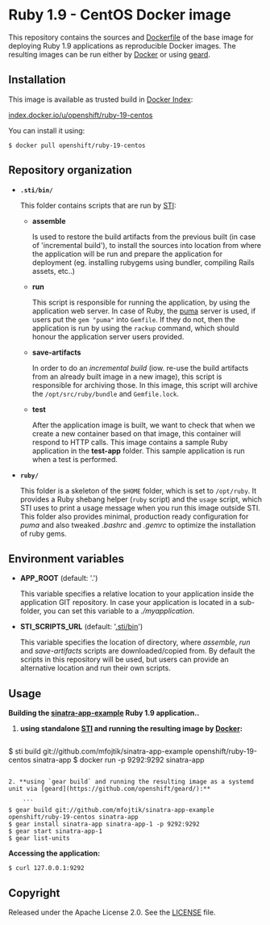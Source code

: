 Ruby 1.9 - CentOS Docker image
========================================

This repository contains the sources and
[Dockerfile](https://github.com/openshift/ruby-19-centos/blob/master/Dockerfile)
of the base image for deploying Ruby 1.9 applications as reproducible Docker
images. The resulting images can be run either by [Docker](http://docker.io)
or using [geard](https://github.com/openshift/geard/).

Installation
---------------

This image is available as trusted build in [Docker Index](https://index.docker.io):

[index.docker.io/u/openshift/ruby-19-centos](https://index.docker.io/u/openshift/ruby-19-centos/)

You can install it using:

```
$ docker pull openshift/ruby-19-centos
```

Repository organization
------------------------

* **`.sti/bin/`**

  This folder contains scripts that are run by [STI](https://github.com/openshift/geard/tree/master/sti):

  *   **assemble**

      Is used to restore the build artifacts from the previous built (in case of
      'incremental build'), to install the sources into location from where the
      application will be run and prepare the application for deployment (eg.
      installing rubygems using bundler, compiling Rails assets, etc..)

  *   **run**

      This script is responsible for running the application, by using the
      application web server. In case of Ruby, the [puma](http://puma.io/)
      server is used, if users put the `gem "puma"` into `Gemfile`. If they do not,
      then the application is run by using the `rackup` command, which should
      honour the application server users provided.

  *   **save-artifacts**

      In order to do an *incremental build* (iow. re-use the build artifacts
      from an already built image in a new image), this script is responsible for
      archiving those. In this image, this script will archive the
      `/opt/src/ruby/bundle` and `Gemfile.lock`.


  *   **test**

      After the application image is built, we want to check that when we create a new
      container based on that image, this container will respond to HTTP calls.
      This image contains a sample Ruby application in the **test-app** folder. This
      sample application is run when a test is performed.

* **`ruby/`**

  This folder is a skeleton of the `$HOME` folder, which is set to `/opt/ruby`.
  It provides a Ruby shebang helper (`ruby` script) and the `usage` script,
  which STI uses to print a usage message when you run this image outside STI.
  This folder also provides minimal, production ready configuration for *puma*
  and also tweaked *.bashrc* and *.gemrc* to optimize the installation of ruby
  gems.


Environment variables
---------------------

*  **APP_ROOT** (default: '.')

    This variable specifies a relative location to your application inside the
    application GIT repository. In case your application is located in a
    sub-folder, you can set this variable to a *./myapplication*.

*  **STI_SCRIPTS_URL** (default: '[.sti/bin](https://raw.githubusercontent.com/openshift/ruby-19-centos/master/.sti/bin)')

    This variable specifies the location of directory, where *assemble*, *run* and
    *save-artifacts* scripts are downloaded/copied from. By default the scripts
    in this repository will be used, but users can provide an alternative
    location and run their own scripts.

Usage
---------------------

**Building the [sinatra-app-example](https://github.com/mfojtik/sinatra-app-example) Ruby 1.9 application..**

1. **using standalone [STI](https://github.com/openshift/geard/tree/master/sti) and running the resulting image by [Docker](http://docker.io):**
    
    ```
$ sti build git://github.com/mfojtik/sinatra-app-example openshift/ruby-19-centos sinatra-app
$ docker run -p 9292:9292 sinatra-app
```
    
2. **using `gear build` and running the resulting image as a systemd unit via [geard](https://github.com/openshift/geard/):**
    
    ```
$ gear build git://github.com/mfojtik/sinatra-app-example openshift/ruby-19-centos sinatra-app
$ gear install sinatra-app sinatra-app-1 -p 9292:9292
$ gear start sinatra-app-1
$ gear list-units
```

**Accessing the application:**
```
$ curl 127.0.0.1:9292
```

Copyright
--------------------

Released under the Apache License 2.0. See the [LICENSE](https://github.com/openshift/ruby-19-centos/blob/master/LICENSE) file.

